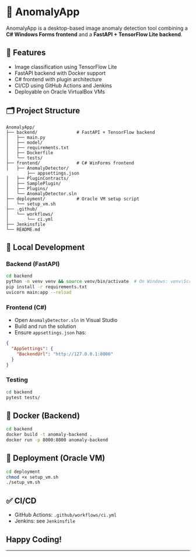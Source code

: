 # 🚀 AnomalyApp

AnomalyApp is a desktop-based image anomaly detection tool combining a **C# Windows Forms frontend** and a **FastAPI + TensorFlow Lite backend**.

## 🧩 Features
- Image classification using TensorFlow Lite
- FastAPI backend with Docker support
- C# frontend with plugin architecture
- CI/CD using GitHub Actions and Jenkins
- Deployable on Oracle VirtualBox VMs

## 🗂️ Project Structure
```
AnomalyApp/
├── backend/               # FastAPI + TensorFlow backend
│   ├── main.py
│   ├── model/
│   ├── requirements.txt
│   ├── Dockerfile
│   └── tests/
├── frontend/              # C# WinForms frontend
│   ├── AnomalyDetector/
        ├── appsettings.json
│   ├── PluginContracts/
│   ├── SamplePlugin/
│   ├── Plugins/
│   └── AnomalyDetector.sln
├── deployment/            # Oracle VM setup script
│   └── setup_vm.sh
├── .github/
│   └── workflows/
│       └── ci.yml
├── Jenkinsfile
└── README.md
```

## 🔧 Local Development

### Backend (FastAPI)
```bash
cd backend
python -m venv venv && source venv/bin/activate  # On Windows: venv\Scripts\activate
pip install -r requirements.txt
uvicorn main:app --reload
```

### Frontend (C#)
- Open `AnomalyDetector.sln` in Visual Studio
- Build and run the solution
- Ensure `appsettings.json` has:
```json
{
  "AppSettings": {
    "BackendUrl": "http://127.0.0.1:8000"
  }
}
```

### Testing
```bash
cd backend
pytest tests/
```

## 🐳 Docker (Backend)
```bash
cd backend
docker build -t anomaly-backend .
docker run -p 8000:8000 anomaly-backend
```

## 🚀 Deployment (Oracle VM)
```bash
cd deployment
chmod +x setup_vm.sh
./setup_vm.sh
```

## ✅ CI/CD
- GitHub Actions: `.github/workflows/ci.yml`
- Jenkins: see `Jenkinsfile`

## Happy Coding!
---
```
